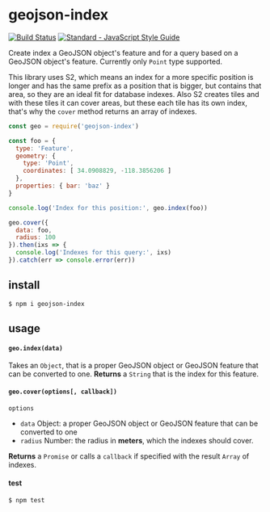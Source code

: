 # geojson-index

[![Build Status](https://travis-ci.org/gerhardberger/geojson-index.svg?branch=master)](https://travis-ci.org/gerhardberger/geojson-index) [![Standard - JavaScript Style Guide](https://img.shields.io/badge/code%20style-standard-brightgreen.svg)](http://standardjs.com/)

Create index a GeoJSON object's feature and for a query based on a GeoJSON
object's feature. Currently only `Point` type supported.

This library uses S2, which means an index for a more specific position is
longer and has the same prefix as a position that is bigger, but contains that
area, so they are an ideal fit for database indexes. Also S2 creates tiles and
with these tiles it can cover areas, but these each tile has its own index,
that's why the `cover` method returns an array of indexes.

``` js
const geo = require('geojson-index')

const foo = {
  type: 'Feature',
  geometry: {
    type: 'Point',
    coordinates: [ 34.0908829, -118.3856206 ]
  },
  properties: { bar: 'baz' }
}

console.log('Index for this position:', geo.index(foo))

geo.cover({
  data: foo,
  radius: 100
}).then(ixs => {
  console.log('Indexes for this query:', ixs)
}).catch(err => console.error(err))
```

## install

```
$ npm i geojson-index
```

## usage

#### `geo.index(data)`

Takes an `Object`, that is a proper GeoJSON object or GeoJSON feature that can be
converted to one. **Returns** a `String` that is the index for this feature.

#### `geo.cover(options[, callback])`

`options`
- `data` Object: a proper GeoJSON object or GeoJSON feature that can be
  converted to one
- `radius` Number: the radius in **meters**, which the indexes should cover.

**Returns** a `Promise` or calls a `callback` if specified with the result
`Array` of indexes.

#### test

```
$ npm test
```
